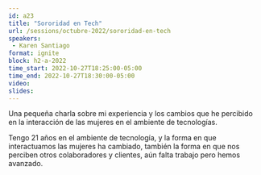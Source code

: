 ```yaml
---
id: a23
title: "Sororidad en Tech"
url: /sessions/octubre-2022/sororidad-en-tech
speakers:
 - Karen Santiago
format: ignite
block: h2-a-2022
time_start: 2022-10-27T18:25:00-05:00
time_end: 2022-10-27T18:30:00-05:00
video:
slides:
---
```


Una pequeña charla sobre mi experiencia y los cambios que he percibido en la interacción de las mujeres en el ambiente de tecnologías.

Tengo 21 años en el ambiente de tecnología, y la forma en que interactuamos las mujeres ha cambiado, también la forma en que nos perciben otros colaboradores y clientes, aún falta trabajo pero hemos avanzado.